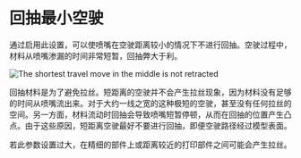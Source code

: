 回抽最小空驶
====
通过启用此设置，可以使喷嘴在空驶距离较小的情况下不进行回抽。空驶过程中，材料从喷嘴渗漏的时间非常短暂，回抽弊大于利。

![The shortest travel move in the middle is not retracted](../images/retraction_min_travel.png)

回抽材料是为了避免拉丝。短距离的空驶并不会产生拉丝现象，因为材料没有足够的时间从喷嘴流出来。对于大约一线之宽的这种极短的空驶，甚至没有任何拉丝的空间。另一方面，材料流动时回抽会导致喷嘴短暂停顿，从而在回抽的位置产生凸点。由于这些原因，短距离空驶最好不要进行回抽，即便空驶路径经过模型表面。

若此参数设置过大，在精细的部件上或距离较近的打印部件之间可能会产生拉丝。